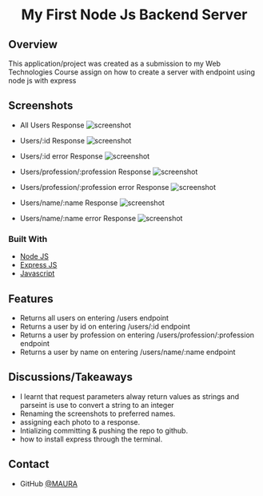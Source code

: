 <!-- Please update value in the {}  -->

<h1 align="center">My First Node Js Backend Server</h1>

<!-- OVERVIEW -->

## Overview
This application/project was created as a submission to my Web Technologies Course assign on how to create a server with endpoint using node js with express

## Screenshots
- All Users Response
![screenshot](images/All%20users.png)

- Users/:id Response
![screenshot](images/User-id.png)

- Users/:id error Response
![screenshot](images/User-id-error.png)

- Users/profession/:profession Response
![screenshot](images/User-profession.png)

- Users/profession/:profession error Response
![screenshot](images/User-profession-error.png)

- Users/name/:name Response
![screenshot](images/User-name.png)

- Users/name/:name error Response
![screenshot](images/User-name-errorr.png)


### Built With

<!-- This section should list any major frameworks that you built your project using. Here are a few examples.-->

- [Node JS](https://www.w3schools.com/html/)
- [Express JS](https://www.w3schools.com/css/)
- [Javascript](https://www.w3schools.com/js/)

## Features

<!-- List the features of your application or follow the template. Don't share the figma file here :) -->
- Returns all users on entering /users endpoint
- Returns a user by id on entering /users/:id endpoint
- Returns a user by profession on entering /users/profession/:profession endpoint
- Returns a user by name on entering /users/name/:name endpoint

## Discussions/Takeaways
- I learnt that request parameters alway return values as strings and parseint is use to convert a string to an integer
- Renaming the screenshots to preferred names.
- assigning each photo to a response.
- Intializing committing & pushing the repo to github.
- how to install express through the terminal.

## Contact
- GitHub [@MAURA](https://github.com/F8NIRBJ057)